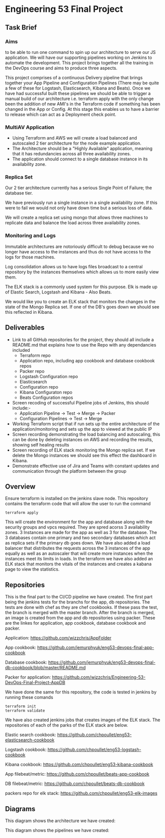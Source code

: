 # Engineering 53 Final Project

## Task Brief

### Aims
to be able to run one command to spin up our architecture to serve our JS application. We will have our supporting pipelines working on Jenkins to automate the development. This project brings together all the training in the DevOps course and aims to produce three aspects.

This project comprises of a continuous Delivery pipeline that brings together your App Pipeline and Configuration Pipelines (There may be quite a few of these for Logstash, Elasticsearch, Kibana and Beats). Once we have had successful built these pipelines we should be able to trigger a manual build of our architecture i.e. terraform apply with the only change been the addition of new AMI's in the Terraform code if something has been changed in the App or Config. At this stage this enables us to have a barrier to release which can act as a Deployment check point.

### MultiAV Application

- Using Terraform and AWS we will create a load balanced and autoscaled 2 tier architecture for the node example application.
- The Architecture should be a "Highly Available" application, meaning that it has redundancies across all three availability zones.
- The application should connect to a single database instance in its availability zone.

### Replica Set

Our 2 tier architecture currently has a serious Single Point of Failure; the database tier.

We have previously run a single instance in a single availability zone. If this were to fail we would not only have down time but a serious loss of data.

We will create a replica set using mongo that allows three machines to replicate data and balance the load across three availability zones.

### Monitoring and Logs

Immutable architectures are notoriously difficult to debug because we no longer have access to the instances and thus do not have access to the logs for those machines.

Log consolidation allows us to have logs files broadcast to a central repository by the instances themselves which allows us to more easily view them.

The ELK stack is a commonly used system for this purpose. Elk is made up of Elastic Search, Logstash and Kibana - Also Beats.

We would like you to create an ELK stack that monitors the changes in the state of the Mongo Replica set. If one of the DB's goes down we should see this reflected in Kibana.

## Deliverables	
- Link to all GitHub repositories for the project, they should all include a README.md that explains how to use the Repo with any dependancies included
	- Terraform repo
	- Application repo, including app cookbook and database cookbook repos
	- Packer repo
	- Logstash Configuration repo
	- Elasticsearch 
	- Configuration repo	
	- Kibana Configuraton repo
	- Beats Configuration repos
- Screen recoding of successful Pipeline jobs of Jenkins, this should include:-
	- Application Pipeline -> Test -> Merge -> Packer
	- Configuration Pipelines -> Test -> Merge
- Working Terraform script that if run sets up the entire architecture of the application/monitoring and sets up the app to viewed at the public IP
- Screen recording demonstrating the load balancing and autoscaling, this can be done by deleting instances on AWS and recording the results, showing self healing results
- Screen recording of ELK stack monitoring the Mongo replica set. If we delete the Mongo instances we should see this effect the dashboard in Kibana.
- Demonstrate effective use of Jira and Teams with constant updates and communication through the platform between the group

## Overview 
Ensure terraform is installed on the jenkins slave node.
This repository contains the terraform code that will allow the user to run the command

````
terraform apply
````

This will create the environment for the app and database along with the security groups and vpcs required. They are spred acorss 3 availability zones.
3 Instances are made for the app as well as 3 for the database. The 3 databases contain one primary and two secondary databases which act as replica sets if the primary db goes down.
We have also added a load balancer that distributes the requests across the 3 instances of the app equally as well as an autoscaler that will create more instances when the instances meet its limits in loads.
In the terraform we have also added an ELK stack that monitors the vitals of the instances and creates a kabana page to view the statistics.

## Repositories

This is the final part to the CI/CD pipeline we have created. 
The first part being the jenkins tests for the branchs for the app, db repositories. 
The tests are done with chef as they are chef cookbooks.
If these pass the test, the branch is merged with the master branch.
After the branch is merged, an image is created from the app and db repositories using packer.
These are the linkes for application, app cookbook, database cookbook and packer.

Application: 		https://github.com/wizzchris/AppFolder

App cookbook: 		https://github.com/jemurphyuk/eng53-devops-final-app-cookbook

Database cookbook: 	https://github.com/jemurphyuk/eng53-devops-final-db-cookbook/blob/master/README.md

Packer for application:	https://github.com/wizzchris/Engineering-53-DevOps-Final-Project-AppDB

We have done the same for this repository, the code is tested in jenkins by running these comands 
````
terraform init
terraform validate
````
We have also created jenkins jobs that creates images of the ELK stack. The repositories of each of the parks of the ELK stack are below.

Elastic search cookbook:	https://github.com/chpoullet/eng53-elasticsearch-cookbook

Logstash cookbook:		https://github.com/chpoullet/eng53-logstash-cookbook

Kibana cookbook:		https://github.com/chpoullet/eng53-kibana-cookbook

App filebeat/metric:		https://github.com/chpoullet/beats-app-cookbook

DB filebeat/metric:		https://github.com/chpoullet/beats-db-cookbook

packers repo for elk stack: 	https://github.com/chpoullet/eng53-elk-images

## Diagrams 

This diagram shows the architecture we have created:

This diagram shows the pipelines we have created:


